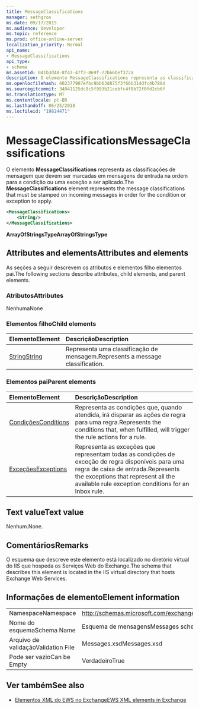 ```yaml
---
title: MessageClassifications
manager: sethgros
ms.date: 09/17/2015
ms.audience: Developer
ms.topic: reference
ms.prod: office-online-server
localization_priority: Normal
api_name:
- MessageClassifications
api_type:
- schema
ms.assetid: 041b3d48-8f43-47f3-869f-72b66bef372a
description: O elemento MessageClassifications representa as classificações de mensagem que devem ser marcadas em mensagens de entrada na ordem para a condição ou uma exceção a ser aplicado.
ms.openlocfilehash: 402377907efbc9bb63d875f3f66b314dfc4b788d
ms.sourcegitcommit: 34041125dc8c5f993b21cebfc4f8b72f0fd2cb6f
ms.translationtype: MT
ms.contentlocale: pt-BR
ms.lasthandoff: 06/25/2018
ms.locfileid: "19824471"
---
```

# <a name="messageclassifications"></a><span data-ttu-id="765c8-103">MessageClassifications</span><span class="sxs-lookup"><span data-stu-id="765c8-103">MessageClassifications</span></span>

<span data-ttu-id="765c8-104">O elemento **MessageClassifications** representa as classificações de mensagem que devem ser marcadas em mensagens de entrada na ordem para a condição ou uma exceção a ser aplicado.</span><span class="sxs-lookup"><span data-stu-id="765c8-104">The **MessageClassifications** element represents the message classifications that must be stamped on incoming messages in order for the condition or exception to apply.</span></span> 
  
```XML
<MessageClassifications>
    <String/>
</MessageClassifications>
```

 <span data-ttu-id="765c8-105">**ArrayOfStringsType**</span><span class="sxs-lookup"><span data-stu-id="765c8-105">**ArrayOfStringsType**</span></span>
## <a name="attributes-and-elements"></a><span data-ttu-id="765c8-106">Attributes and elements</span><span class="sxs-lookup"><span data-stu-id="765c8-106">Attributes and elements</span></span>

<span data-ttu-id="765c8-107">As seções a seguir descrevem os atributos e elementos filho elementos pai.</span><span class="sxs-lookup"><span data-stu-id="765c8-107">The following sections describe attributes, child elements, and parent elements.</span></span>
  
### <a name="attributes"></a><span data-ttu-id="765c8-108">Atributos</span><span class="sxs-lookup"><span data-stu-id="765c8-108">Attributes</span></span>

<span data-ttu-id="765c8-109">Nenhuma</span><span class="sxs-lookup"><span data-stu-id="765c8-109">None</span></span>
  
### <a name="child-elements"></a><span data-ttu-id="765c8-110">Elementos filho</span><span class="sxs-lookup"><span data-stu-id="765c8-110">Child elements</span></span>

|<span data-ttu-id="765c8-111">**Elemento**</span><span class="sxs-lookup"><span data-stu-id="765c8-111">**Element**</span></span>|<span data-ttu-id="765c8-112">**Descrição**</span><span class="sxs-lookup"><span data-stu-id="765c8-112">**Description**</span></span>|
|:-----|:-----|
|[<span data-ttu-id="765c8-113">String</span><span class="sxs-lookup"><span data-stu-id="765c8-113">String</span></span>](string.md) <br/> |<span data-ttu-id="765c8-114">Representa uma classificação de mensagem.</span><span class="sxs-lookup"><span data-stu-id="765c8-114">Represents a message classification.</span></span>  <br/> |
   
### <a name="parent-elements"></a><span data-ttu-id="765c8-115">Elementos pai</span><span class="sxs-lookup"><span data-stu-id="765c8-115">Parent elements</span></span>

|<span data-ttu-id="765c8-116">**Elemento**</span><span class="sxs-lookup"><span data-stu-id="765c8-116">**Element**</span></span>|<span data-ttu-id="765c8-117">**Descrição**</span><span class="sxs-lookup"><span data-stu-id="765c8-117">**Description**</span></span>|
|:-----|:-----|
|[<span data-ttu-id="765c8-118">Condições</span><span class="sxs-lookup"><span data-stu-id="765c8-118">Conditions</span></span>](conditions.md) <br/> |<span data-ttu-id="765c8-119">Representa as condições que, quando atendida, irá disparar as ações de regra para uma regra.</span><span class="sxs-lookup"><span data-stu-id="765c8-119">Represents the conditions that, when fulfilled, will trigger the rule actions for a rule.</span></span>  <br/> |
|[<span data-ttu-id="765c8-120">Exceções</span><span class="sxs-lookup"><span data-stu-id="765c8-120">Exceptions</span></span>](exceptions.md) <br/> |<span data-ttu-id="765c8-121">Representa as exceções que representam todas as condições de exceção de regra disponíveis para uma regra de caixa de entrada.</span><span class="sxs-lookup"><span data-stu-id="765c8-121">Represents the exceptions that represent all the available rule exception conditions for an Inbox rule.</span></span>  <br/> |
   
## <a name="text-value"></a><span data-ttu-id="765c8-122">Text value</span><span class="sxs-lookup"><span data-stu-id="765c8-122">Text value</span></span>

<span data-ttu-id="765c8-123">Nenhum.</span><span class="sxs-lookup"><span data-stu-id="765c8-123">None.</span></span>
  
## <a name="remarks"></a><span data-ttu-id="765c8-124">Comentários</span><span class="sxs-lookup"><span data-stu-id="765c8-124">Remarks</span></span>

<span data-ttu-id="765c8-125">O esquema que descreve este elemento está localizado no diretório virtual do IIS que hospeda os Serviços Web do Exchange.</span><span class="sxs-lookup"><span data-stu-id="765c8-125">The schema that describes this element is located in the IIS virtual directory that hosts Exchange Web Services.</span></span>
  
## <a name="element-information"></a><span data-ttu-id="765c8-126">Informações de elemento</span><span class="sxs-lookup"><span data-stu-id="765c8-126">Element information</span></span>

|||
|:-----|:-----|
|<span data-ttu-id="765c8-127">Namespace</span><span class="sxs-lookup"><span data-stu-id="765c8-127">Namespace</span></span>  <br/> |http://schemas.microsoft.com/exchange/services/2006/messages  <br/> |
|<span data-ttu-id="765c8-128">Nome do esquema</span><span class="sxs-lookup"><span data-stu-id="765c8-128">Schema Name</span></span>  <br/> |<span data-ttu-id="765c8-129">Esquema de mensagens</span><span class="sxs-lookup"><span data-stu-id="765c8-129">Messages schema</span></span>  <br/> |
|<span data-ttu-id="765c8-130">Arquivo de validação</span><span class="sxs-lookup"><span data-stu-id="765c8-130">Validation File</span></span>  <br/> |<span data-ttu-id="765c8-131">Messages.xsd</span><span class="sxs-lookup"><span data-stu-id="765c8-131">Messages.xsd</span></span>  <br/> |
|<span data-ttu-id="765c8-132">Pode ser vazio</span><span class="sxs-lookup"><span data-stu-id="765c8-132">Can be Empty</span></span>  <br/> |<span data-ttu-id="765c8-133">Verdadeiro</span><span class="sxs-lookup"><span data-stu-id="765c8-133">True</span></span>  <br/> |
   
## <a name="see-also"></a><span data-ttu-id="765c8-134">Ver também</span><span class="sxs-lookup"><span data-stu-id="765c8-134">See also</span></span>



- [<span data-ttu-id="765c8-135">Elementos XML do EWS no Exchange</span><span class="sxs-lookup"><span data-stu-id="765c8-135">EWS XML elements in Exchange</span></span>](ews-xml-elements-in-exchange.md)

